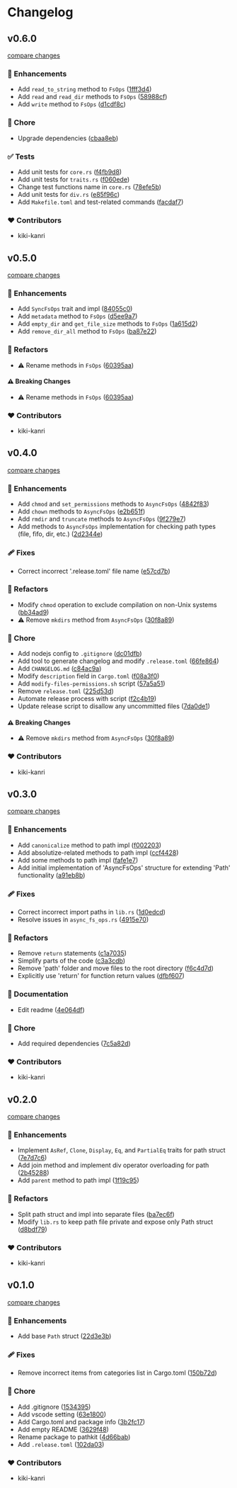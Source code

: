 # Changelog

## v0.6.0

[compare changes](https://github.com/kiki-kanri/rust-pathkit/compare/v0.5.0...v0.6.0)

### 🚀 Enhancements

- Add `read_to_string` method to `FsOps` ([1fff3d4](https://github.com/kiki-kanri/rust-pathkit/commit/1fff3d4))
- Add `read` and `read_dir` methods to `FsOps` ([58988cf](https://github.com/kiki-kanri/rust-pathkit/commit/58988cf))
- Add `write` method to `FsOps` ([d1cdf8c](https://github.com/kiki-kanri/rust-pathkit/commit/d1cdf8c))

### 🏡 Chore

- Upgrade dependencies ([cbaa8eb](https://github.com/kiki-kanri/rust-pathkit/commit/cbaa8eb))

### ✅ Tests

- Add unit tests for `core.rs` ([f4fb9d8](https://github.com/kiki-kanri/rust-pathkit/commit/f4fb9d8))
- Add unit tests for `traits.rs` ([f060ede](https://github.com/kiki-kanri/rust-pathkit/commit/f060ede))
- Change test functions name in `core.rs` ([78efe5b](https://github.com/kiki-kanri/rust-pathkit/commit/78efe5b))
- Add unit tests for `div.rs` ([e85f96c](https://github.com/kiki-kanri/rust-pathkit/commit/e85f96c))
- Add `Makefile.toml` and test-related commands ([facdaf7](https://github.com/kiki-kanri/rust-pathkit/commit/facdaf7))

### ❤️ Contributors

- kiki-kanri

## v0.5.0

[compare changes](https://github.com/kiki-kanri/rust-pathkit/compare/v0.4.0...v0.5.0)

### 🚀 Enhancements

- Add `SyncFsOps` trait and impl ([84055c0](https://github.com/kiki-kanri/rust-pathkit/commit/84055c0))
- Add `metadata` method to `FsOps` ([d5ee9a7](https://github.com/kiki-kanri/rust-pathkit/commit/d5ee9a7))
- Add `empty_dir` and `get_file_size` methods to `FsOps` ([1a615d2](https://github.com/kiki-kanri/rust-pathkit/commit/1a615d2))
- Add `remove_dir_all` method to `FsOps` ([ba87e22](https://github.com/kiki-kanri/rust-pathkit/commit/ba87e22))

### 💅 Refactors

- ⚠️ Rename methods in `FsOps` ([60395aa](https://github.com/kiki-kanri/rust-pathkit/commit/60395aa))

#### ⚠️ Breaking Changes

- ⚠️ Rename methods in `FsOps` ([60395aa](https://github.com/kiki-kanri/rust-pathkit/commit/60395aa))

### ❤️ Contributors

- kiki-kanri

## v0.4.0

[compare changes](https://github.com/kiki-kanri/rust-pathkit/compare/v0.3.0...v0.4.0)

### 🚀 Enhancements

- Add `chmod` and `set_permissions` methods to `AsyncFsOps` ([4842f83](https://github.com/kiki-kanri/rust-pathkit/commit/4842f83))
- Add `chown` methods to `AsyncFsOps` ([e2b651f](https://github.com/kiki-kanri/rust-pathkit/commit/e2b651f))
- Add `rmdir` and `truncate` methods to `AsyncFsOps` ([9f279e7](https://github.com/kiki-kanri/rust-pathkit/commit/9f279e7))
- Add methods to `AsyncFsOps` implementation for checking path types (file, fifo, dir, etc.) ([2d2344e](https://github.com/kiki-kanri/rust-pathkit/commit/2d2344e))

### 🩹 Fixes

- Correct incorrect '.release.toml' file name ([e57cd7b](https://github.com/kiki-kanri/rust-pathkit/commit/e57cd7b))

### 💅 Refactors

- Modify `chmod` operation to exclude compilation on non-Unix systems ([bb34ad9](https://github.com/kiki-kanri/rust-pathkit/commit/bb34ad9))
- ⚠️ Remove `mkdirs` method from `AsyncFsOps` ([30f8a89](https://github.com/kiki-kanri/rust-pathkit/commit/30f8a89))

### 🏡 Chore

- Add nodejs config to `.gitignore` ([dc01dfb](https://github.com/kiki-kanri/rust-pathkit/commit/dc01dfb))
- Add tool to generate changelog and modify `.release.toml` ([66fe864](https://github.com/kiki-kanri/rust-pathkit/commit/66fe864))
- Add `CHANGELOG.md` ([c84ac9a](https://github.com/kiki-kanri/rust-pathkit/commit/c84ac9a))
- Modify `description` field in `Cargo.toml` ([f08a3f0](https://github.com/kiki-kanri/rust-pathkit/commit/f08a3f0))
- Add `modify-files-permissions.sh` script ([57a5a51](https://github.com/kiki-kanri/rust-pathkit/commit/57a5a51))
- Remove `release.toml` ([225d53d](https://github.com/kiki-kanri/rust-pathkit/commit/225d53d))
- Automate release process with script ([f2c4b19](https://github.com/kiki-kanri/rust-pathkit/commit/f2c4b19))
- Update release script to disallow any uncommitted files ([7da0de1](https://github.com/kiki-kanri/rust-pathkit/commit/7da0de1))

#### ⚠️ Breaking Changes

- ⚠️ Remove `mkdirs` method from `AsyncFsOps` ([30f8a89](https://github.com/kiki-kanri/rust-pathkit/commit/30f8a89))

### ❤️ Contributors

- kiki-kanri

## v0.3.0

[compare changes](https://github.com/kiki-kanri/rust-pathkit/compare/v0.2.0...v0.3.0)

### 🚀 Enhancements

- Add `canonicalize` method to path impl ([f002203](https://github.com/kiki-kanri/rust-pathkit/commit/f002203))
- Add absolutize-related methods to path impl ([ccf4428](https://github.com/kiki-kanri/rust-pathkit/commit/ccf4428))
- Add some methods to path impl ([fafe1e7](https://github.com/kiki-kanri/rust-pathkit/commit/fafe1e7))
- Add initial implementation of 'AsyncFsOps' structure for extending 'Path' functionality ([a91eb8b](https://github.com/kiki-kanri/rust-pathkit/commit/a91eb8b))

### 🩹 Fixes

- Correct incorrect import paths in `lib.rs` ([1d0edcd](https://github.com/kiki-kanri/rust-pathkit/commit/1d0edcd))
- Resolve issues in `async_fs_ops.rs` ([4915e70](https://github.com/kiki-kanri/rust-pathkit/commit/4915e70))

### 💅 Refactors

- Remove `return` statements ([c1a7035](https://github.com/kiki-kanri/rust-pathkit/commit/c1a7035))
- Simplify parts of the code ([c3a3cdb](https://github.com/kiki-kanri/rust-pathkit/commit/c3a3cdb))
- Remove 'path' folder and move files to the root directory ([f6c4d7d](https://github.com/kiki-kanri/rust-pathkit/commit/f6c4d7d))
- Explicitly use 'return' for function return values ([dfbf607](https://github.com/kiki-kanri/rust-pathkit/commit/dfbf607))

### 📖 Documentation

- Edit readme ([4e064df](https://github.com/kiki-kanri/rust-pathkit/commit/4e064df))

### 🏡 Chore

- Add required dependencies ([7c5a82d](https://github.com/kiki-kanri/rust-pathkit/commit/7c5a82d))

### ❤️ Contributors

- kiki-kanri

## v0.2.0

[compare changes](https://github.com/kiki-kanri/rust-pathkit/compare/v0.1.0...v0.2.0)

### 🚀 Enhancements

- Implement `AsRef`, `Clone`, `Display`, `Eq`, and `PartialEq` traits for path struct ([7e7d7c6](https://github.com/kiki-kanri/rust-pathkit/commit/7e7d7c6))
- Add join method and implement div operator overloading for path ([2b45288](https://github.com/kiki-kanri/rust-pathkit/commit/2b45288))
- Add `parent` method to path impl ([1f19c95](https://github.com/kiki-kanri/rust-pathkit/commit/1f19c95))

### 💅 Refactors

- Split path struct and impl into separate files ([ba7ec6f](https://github.com/kiki-kanri/rust-pathkit/commit/ba7ec6f))
- Modify `lib.rs` to keep path file private and expose only Path struct ([d8bdf79](https://github.com/kiki-kanri/rust-pathkit/commit/d8bdf79))

### ❤️ Contributors

- kiki-kanri

## v0.1.0

[compare changes](https://github.com/kiki-kanri/rust-pathkit/compare/fcf92e4...v0.1.0)

### 🚀 Enhancements

- Add base `Path` struct ([22d3e3b](https://github.com/kiki-kanri/rust-pathkit/commit/22d3e3b))

### 🩹 Fixes

- Remove incorrect items from categories list in Cargo.toml ([150b72d](https://github.com/kiki-kanri/rust-pathkit/commit/150b72d))

### 🏡 Chore

- Add .gitignore ([1534395](https://github.com/kiki-kanri/rust-pathkit/commit/1534395))
- Add vscode setting ([63e1800](https://github.com/kiki-kanri/rust-pathkit/commit/63e1800))
- Add Cargo.toml and package info ([3b2fc17](https://github.com/kiki-kanri/rust-pathkit/commit/3b2fc17))
- Add empty README ([3629f48](https://github.com/kiki-kanri/rust-pathkit/commit/3629f48))
- Rename package to pathkit ([4d66bab](https://github.com/kiki-kanri/rust-pathkit/commit/4d66bab))
- Add `.release.toml` ([102da03](https://github.com/kiki-kanri/rust-pathkit/commit/102da03))

### ❤️ Contributors

- kiki-kanri
